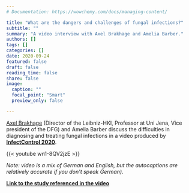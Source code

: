 ```yaml
---
# Documentation: https://wowchemy.com/docs/managing-content/

title: "What are the dangers and challenges of fungal infections?"
subtitle: ""
summary: "A video interview with Axel Brakhage and Amelia Barber."
authors: []
tags: []
categories: []
date: 2020-09-24
featured: false
draft: false
reading_time: false
share: false
image:
  caption: ""
  focal_point: "Smart"
  preview_only: false

---
```


[Axel Brakhage](https://www.leibniz-hki.de/en/institut-staff-details.html?member=1) (Director of the Leibniz-HKI, Professor at Uni Jena, Vice president of the DFG) and Amelia Barber discuss the difficulties in diagnosing and treating fungal infections in a video produced by **[InfectControl 2020](https://www.infectcontrol.de/)**. 

{{< youtube wn1-8QV2jzE >}}

*Note: video is a mix of German and English, but the autocaptions are relatively accurate if you don't speak German).*   

**[Link to the study referenced in the video](https://www.biorxiv.org/content/10.1101/2020.05.26.116616v2)** 